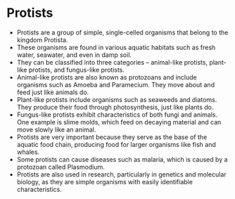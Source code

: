 # Protists

* Protists are a group of simple, single-celled organisms that belong to the kingdom Protista.
* These organisms are found in various aquatic habitats such as fresh water, seawater, and even in damp soil.
* They can be classified into three categories – animal-like protists, plant-like protists, and fungus-like protists.
* Animal-like protists are also known as protozoans and include organisms such as Amoeba and Paramecium. They move about and feed just like animals do.
* Plant-like protists include organisms such as seaweeds and diatoms. They produce their food through photosynthesis, just like plants do.
* Fungus-like protists exhibit characteristics of both fungi and animals. One example is slime molds, which feed on decaying material and can move slowly like an animal.
* Protists are very important because they serve as the base of the aquatic food chain, producing food for larger organisms like fish and whales.
* Some protists can cause diseases such as malaria, which is caused by a protozoan called Plasmodium.
* Protists are also used in research, particularly in genetics and molecular biology, as they are simple organisms with easily identifiable characteristics.
